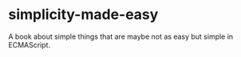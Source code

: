 # simplicity-made-easy
A book about simple things that are maybe not as easy but simple in ECMAScript.

